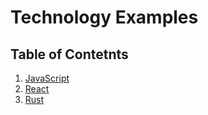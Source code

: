 # Technology Examples

## Table of Contetnts

1. [JavaScript](https://github.com/mrcoulter45/technology-examples/tree/master/JavaScript)
1. [React](https://github.com/mrcoulter45/technology-examples/tree/master/React)
1. [Rust](https://github.com/mrcoulter45/technology-examples/tree/master/Rust)
